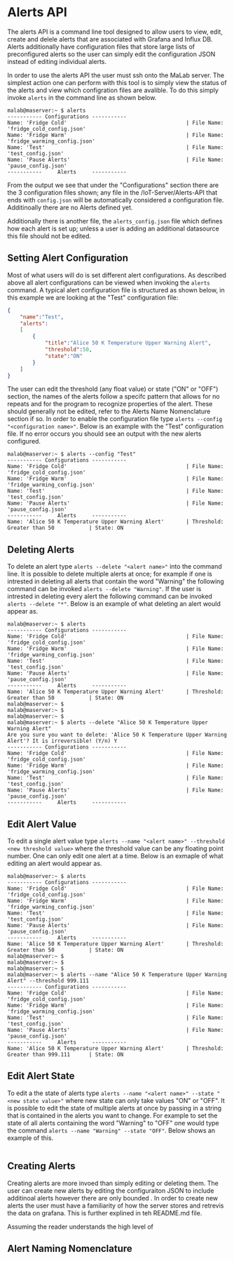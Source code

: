 # Alerts API

The alerts API is a command line tool designed to allow users to view, edit, create and delele alerts that are associated with Grafana and Influx DB. Alerts additionally have configuration files that store large lists of preconfigured alerts so the user can simply edit the configuration JSON instead of editing individual alerts. 

In order to use the alerts API the user must ssh onto the MaLab server. The simplest action one can perform with this tool is to simply view the status of the alerts and view which configration files are avalible. To do this simply invoke `alerts` in the command line as shown below.

```
malab@maserver:~ $ alerts
----------- Configurations -----------
Name: 'Fridge Cold'                                      | File Name: 'fridge_cold_config.json'
Name: 'Fridge Warm'                                      | File Name: 'fridge_warming_config.json'
Name: 'Test'                                             | File Name: 'test_config.json'
Name: 'Pause Alerts'                                     | File Name: 'pause_config.json'
-----------     Alerts     -----------
```

From the output we see that under the "Configurations" section there are the 3 configuration files shown; any file in the /IoT-Server/Alerts-API that ends with `config.json` will be automatically considered a configuration file. Additinoally there are no Alerts defined yet. 

Additionally there is another file, the `alerts_config.json` file which defines how each alert is set up; unless a user is adding an additional datasource this file should not be edited. 

## Setting Alert Configuration 

Most of what users will do is set different alert configurations. As described above all alert configurations can be viewed when invoking the `alerts` command. A typical alert configuration file is structured as shown below, in this example we are looking at the "Test" configuration file:

``` json
{
    "name":"Test",
    "alerts":
    [
        {
            "title":"Alice 50 K Temperature Upper Warning Alert",
            "threshold":50,
            "state":"ON"
        }
    ]
}
```

The user can edit the threshold (any float value) or state ("ON" or "OFF") section, the names of the alerts follow a specifc pattern that allows for no repeats and for the program to recognize properties of the alert. These should generally not be edited, refer to the Alerts Name Nomenclature section if so. In order to enable the configuration file type `alerts --config "<configuration name>"`. Below is an example with the "Test" configuration file. If no error occurs you should see an output with the new alerts configured. 

```
malab@maserver:~ $ alerts --config "Test"
----------- Configurations -----------
Name: 'Fridge Cold'                                      | File Name: 'fridge_cold_config.json'
Name: 'Fridge Warm'                                      | File Name: 'fridge_warming_config.json'
Name: 'Test'                                             | File Name: 'test_config.json'
Name: 'Pause Alerts'                                     | File Name: 'pause_config.json'
-----------     Alerts     -----------
Name: 'Alice 50 K Temperature Upper Warning Alert'       | Threshold: Greater than 50           | State: ON
```

## Deleting Alerts

To delete an alert type `alerts --delete "<alert name>"` into the command line. It is possible to delete multiple alerts at once; for example if one is intrested in deleting all alerts that contain the word "Warning" the following command can be invoked `alerts --delete "Warning"`. If the user is intrested in deleting every alert the following command can be invoked `alerts --delete "*"`. Below is an example of what deleting an alert would appear as.

```
malab@maserver:~ $ alerts
----------- Configurations -----------
Name: 'Fridge Cold'                                      | File Name: 'fridge_cold_config.json'
Name: 'Fridge Warm'                                      | File Name: 'fridge_warming_config.json'
Name: 'Test'                                             | File Name: 'test_config.json'
Name: 'Pause Alerts'                                     | File Name: 'pause_config.json'
-----------     Alerts     -----------
Name: 'Alice 50 K Temperature Upper Warning Alert'       | Threshold: Greater than 50           | State: ON
malab@maserver:~ $
malab@maserver:~ $
malab@maserver:~ $
malab@maserver:~ $ alerts --delete "Alice 50 K Temperature Upper Warning Alert"
Are you sure you want to delete: 'Alice 50 K Temperature Upper Warning Alert'? It is irreversible! (Y/n) Y
----------- Configurations -----------
Name: 'Fridge Cold'                                      | File Name: 'fridge_cold_config.json'
Name: 'Fridge Warm'                                      | File Name: 'fridge_warming_config.json'
Name: 'Test'                                             | File Name: 'test_config.json'
Name: 'Pause Alerts'                                     | File Name: 'pause_config.json'
-----------     Alerts     -----------
```

## Edit Alert Value

To edit a single alert value type `alerts --name "<alert name>" --threshold <new threshold value>` where the threshold value can be any floating point number. One can only edit one alert at a time. Below is an exmaple of what editing an alert would appear as.

```
malab@maserver:~ $ alerts
----------- Configurations -----------
Name: 'Fridge Cold'                                      | File Name: 'fridge_cold_config.json'
Name: 'Fridge Warm'                                      | File Name: 'fridge_warming_config.json'
Name: 'Test'                                             | File Name: 'test_config.json'
Name: 'Pause Alerts'                                     | File Name: 'pause_config.json'
-----------     Alerts     -----------
Name: 'Alice 50 K Temperature Upper Warning Alert'       | Threshold: Greater than 50           | State: ON
malab@maserver:~ $
malab@maserver:~ $
malab@maserver:~ $
malab@maserver:~ $ alerts --name "Alice 50 K Temperature Upper Warning Alert" --threshold 999.111
----------- Configurations -----------
Name: 'Fridge Cold'                                      | File Name: 'fridge_cold_config.json'
Name: 'Fridge Warm'                                      | File Name: 'fridge_warming_config.json'
Name: 'Test'                                             | File Name: 'test_config.json'
Name: 'Pause Alerts'                                     | File Name: 'pause_config.json'
-----------     Alerts     -----------
Name: 'Alice 50 K Temperature Upper Warning Alert'       | Threshold: Greater than 999.111      | State: ON
```

## Edit Alert State

To edit a the state of alerts type `alerts --name "<alert name>" --state "<new state value>"` where new state can only take values "ON" or "OFF". It is possible to edit the state of multiple alerts at once by passing in a string that is contained in the alerts you want to change. For example to set the state of all alerts containing the word "Warning" to "OFF" one would type the command `alerts --name "Warning" --state "OFF"`. Below shows an example of this. 

```
```

## Creating Alerts

Creating alerts are more invoed than simply editing or deleting them. The user can create new alerts by editing the configuraiton JSON to include additinoal alerts however there are only bounded . In order to create new alerts the user must have a familiarity of how the server stores and retrevis the data on grafana. This is further explined in teh README.md file. 

Assuming the reader understands the high level of 

## Alert Naming Nomenclature
